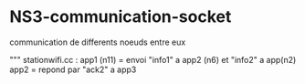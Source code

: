 # NS3-communication-socket
communication de differents noeuds entre eux




"""
stationwifi.cc :
        app1 (n11) = envoi "info1" a app2 (n6) et "info2" a app(n2)
        app2 = repond par "ack2" a app3 
